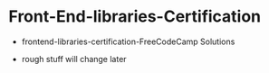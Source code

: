 # Front-End-libraries-Certification

- frontend-libraries-certification-FreeCodeCamp Solutions

- rough stuff will change later